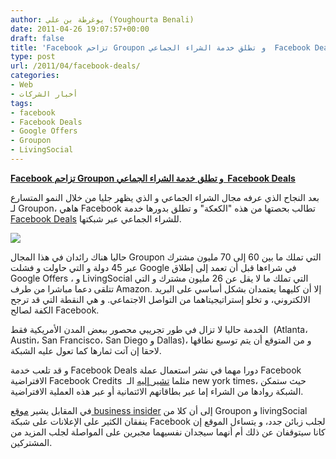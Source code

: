 ```yaml
---
author: يوغرطة بن علي (Youghourta Benali)
date: 2011-04-26 19:07:57+00:00
draft: false
title: 'Facebook تزاحم Groupon و تطلق خدمة الشراء الجماعي  Facebook Deals '
type: post
url: /2011/04/facebook-deals/
categories:
- Web
- أخبار الشركات
tags:
- facebook
- Facebook Deals
- Google Offers
- Groupon
- LivingSocial
---
```


**[Facebook تزاحم Groupon و تطلق خدمة الشراء الجماعي  Facebook Deals]( http://www.it-scoop.com/2011/04/facebook-deals/)**


بعد النجاح الذي عرفه مجال الشراء الجماعي و الذي يظهر جليا من خلال النمو المتسارع لـ Groupon، هاهي Facebook تطالب بحصتها من هذه "الكعكة" و تطلق بدورها خدمة [Facebook Deals](http://www.facebook.com/deals) للشراء الجماعي عبر شبكتها.

[![](http://www.it-scoop.com/wp-content/uploads/2011/04/Facebook-deals.png)
]( http://www.it-scoop.com/2011/04/facebook-deals/)

حاليا هناك رائدان في هذا المجال Groupon التي تملك ما بين 60 إلى 70 مليون مشترك عبر 45 دولة و التي حاولت و فشلت Google في شراءها قبل أن تعمد إلى إطلاق Google Offers ، و LivingSocial التي تملك ما لا يقل عن 26 مليون مشترك و التي تتلقى دعما مباشرا من طرف Amazon. إلا أن كليهما يعتمدان بشكل أساسي على البريد الالكتروني، و تخلو إستراتيجيتاهما من التواصل الاجتماعي. و هي النقطة التي قد ترجح الكفة لصالح Facebook.

الخدمة حاليا لا تزال في طور تجريبي محصور ببعض المدن الأمريكية فقط  (Atlanta، Austin، San Francisco، San Diego و Dallas)، و من المتوقع أن يتم توسيع نطاقها لاحقا إن آتت ثمارها كما تعول عليه الشبكة.

و قد تلعب خدمة Facebook Deals دورا مهما في نشر استعمال عملة Facebook الافتراضية Facebook Credits  مثلما [تشير إليه](http://bits.blogs.nytimes.com/2011/04/25/facebook-is-latest-rival-to-groupon-livingsocial-facebook/) الـ new york times، حيث ستمكن الشبكة روادها من الشراء إما عبر بطاقاتهم الائتمانية أو عبر هذه العملية الافتراضية.

في المقابل يشير [موقع business insider](http://www.businessinsider.com/facebook-deals-launch-2011-4?utm_source=feedburner&utm_medium=feed&utm_campaign=Feed%3A+typepad%2Falleyinsider%2Fsilicon_alley_insider+%28Silicon+Alley+Insider%29&utm_content=Google+Reader#ixzz1KcJ57mm5) إلى أن كلا من Groupon و livingSocial ينفقان الكثير على الإعلانات على شبكة Facebook لجلب زبائن جدد، و يتساءل الموقع إن كانا سيتوقفان عن ذلك أم أنهما سيجدان نفسيهما مجبرين على المواصلة لجلب المزيد من المشتركين.

